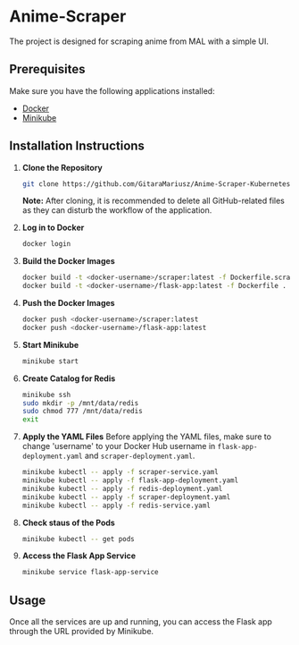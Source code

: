 # Anime-Scraper

The project is designed for scraping anime from MAL with a simple UI.

## Prerequisites

Make sure you have the following applications installed:

- [Docker](https://www.docker.com/get-started)
- [Minikube](https://minikube.sigs.k8s.io/docs/start/)

## Installation Instructions

1. **Clone the Repository**
    ```sh
    git clone https://github.com/GitaraMariusz/Anime-Scraper-Kubernetes.git
    ```
    **Note:** After cloning, it is recommended to delete all GitHub-related files as they can disturb the workflow of the application.

2. **Log in to Docker**
    ```sh
    docker login
    ```

3. **Build the Docker Images**
    ```sh
    docker build -t <docker-username>/scraper:latest -f Dockerfile.scraper .
    docker build -t <docker-username>/flask-app:latest -f Dockerfile .
    ```

4. **Push the Docker Images**
    ```sh
    docker push <docker-username>/scraper:latest
    docker push <docker-username>/flask-app:latest
    ```

5. **Start Minikube**
    ```sh
    minikube start
    ```

6. **Create Catalog for Redis**
    ```sh
    minikube ssh
    sudo mkdir -p /mnt/data/redis
    sudo chmod 777 /mnt/data/redis
    exit
    ```

7. **Apply the YAML Files**
    Before applying the YAML files, make sure to change 'username' to your Docker Hub username in `flask-app-deployment.yaml` and `scraper-deployment.yaml`.
    ```sh
    minikube kubectl -- apply -f scraper-service.yaml
    minikube kubectl -- apply -f flask-app-deployment.yaml
    minikube kubectl -- apply -f redis-deployment.yaml
    minikube kubectl -- apply -f scraper-deployment.yaml
    minikube kubectl -- apply -f redis-service.yaml
    ```

8. **Check staus of the Pods**
    ```sh
    minikube kubectl -- get pods
    ```

9. **Access the Flask App Service**
    ```sh
    minikube service flask-app-service
    ```

## Usage

Once all the services are up and running, you can access the Flask app through the URL provided by Minikube.

## 
